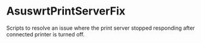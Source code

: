 # AsuswrtPrintServerFix
Scripts to resolve an issue where the print server stopped responding after connected printer is turned off.
